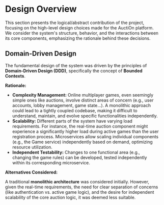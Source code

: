 # Design Overview

This section presents the logical/abstract contribution of the project,
focusing on the high-level design choices made for the AuctiOn platform.
We consider the system's structure, behavior, and the interactions between its core components,
emphasizing the rationale behind these decisions.

## Domain-Driven Design

The fundamental design of the system was driven by the principles of **Domain-Driven Design (DDD)**,
specifically the concept of **Bounded Contexts**.

**Rationale:**

* **Complexity Management:** Online multiplayer games, even seemingly simple ones like auctions,
  involve distinct areas of concern (e.g., user accounts, lobby management, game state...).
  A monolithic approach could lead to a tightly coupled codebase, making it difficult to understand,
  maintain, and evolve specific functionalities independently.
* **Scalability:** Different parts of the system have varying load requirements.
  For instance, the real-time auction component might experience a significantly higher load during active games
  than the user registration process.
  Microservices allow scaling individual components (e.g., the Game service) independently based on demand,
  optimizing resource utilization.
* **Independent Testability:** Changes to one functional area (e.g., changing the game rules)
  can be developed, tested independently within its corresponding microservice.

**Alternatives Considered:**

A traditional **monolithic architecture** was considered initially.
However, given the real-time requirements, the need for clear separation of concerns
(like authentication vs. active game logic), and the desire for independent scalability of the core auction logic,
it was deemed less suitable.
